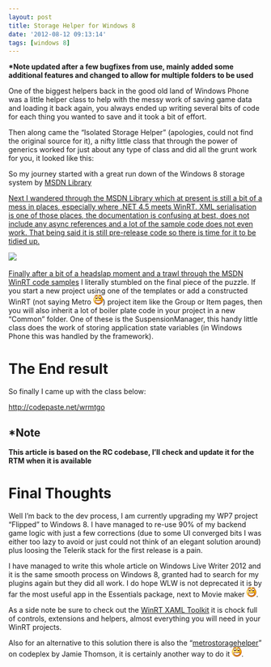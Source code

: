 ```yaml
---
layout: post
title: Storage Helper for Windows 8
date: '2012-08-12 09:13:14'
tags: [windows 8]
---
```


 **\*Note updated after a few bugfixes from use, mainly added some additional features and changed to allow for multiple folders to be used**

One of the biggest helpers back in the good old land of Windows Phone was a little helper class to help with the messy work of saving game data and loading it back again, you always ended up writing several bits of code for each thing you wanted to save and it took a bit of effort.

Then along came the “Isolated Storage Helper” (apologies, could not find the original source for it), a nifty little class that through the power of generics worked for just about any type of class and did all the grunt work for you, it looked like this:

<p>So my journey started with a great run down of the Windows 8 storage system by <a href=](http://1.2.3.12/bmi/1.bp.blogspot.com/-aZZeTZc0msk/Tuw7XfEp6sI/AAAAAAAAJR4/5XXNOgbmk2U/s170/jerry_smile.png)Jerry Nixon, he deftly walks through the options and how to correctly access storage, however it is only the beginning, to make the transition we are going to need more.

### MSDN Library


Next I wandered through the MSDN Library which at present is still a bit of a mess in places, especially where .NET 4.5 meets WinRT.  XML serialisation is one of those places, the documentation is confusing at best, does not include any async references and a lot of the sample code does not even work.  That being said it is still pre-release code so there is time for it to be tidied up.

![](http://i1.social.s-msft.com/profile/u/avatar.jpg?displayname=official+windows+sdk+sample&size=extralarge&version=d5a3240d-e3ea-4dc5-9361-49467af5997f)

Finally after a bit of a headslap moment and a trawl through the [MSDN WinRT code samples](http://bit.ly/QSTuqR) I literally stumbled on the final piece of the puzzle.  If you start a new project using one of the templates or add a constructed WinRT (not saying Metro ![Open-mouthed smile](/assets/img/wordpress/2012/08/wlEmoticon-openmouthedsmile.png)) project item like the Group or Item pages, then you will also inherit a lot of boiler plate code in your project in a new “Common” folder.  One of these is the SuspensionManager, this handy little class does the work of storing application state variables (in Windows Phone this was handled by the framework).

# The End result

So finally I came up with the class below:
            
http://codepaste.net/wrmtgo

## \*Note


**This article is based on the RC codebase, I’ll check and update it for the RTM when it is available**

# Final Thoughts

Well I’m back to the dev process, I am currently upgrading my WP7 project “Flipped” to Windows 8.  I have managed to re-use 90% of my backend game logic with just a few corrections (due to some UI converged bits I was either too lazy to avoid or just could not think of an elegant solution around) plus loosing the Telerik stack for the first release is a pain.

I have managed to write this whole article on Windows Live Writer 2012 and it is the same smooth process on Windows 8, granted had to search for my plugins again but they did all work.  I do hope WLW is not deprecated it is by far the most useful app in the Essentials package, next to Movie maker ![Open-mouthed smile](/assets/img/wordpress/2012/08/wlEmoticon-openmouthedsmile.png).

As a side note be sure to check out the [WinRT XAML Toolkit](http://bit.ly/QSWtiY) it is chock full of controls, extensions and helpers, almost everything you will need in your WinRT projects.

Also for an alternative to this solution there is also the “[metrostoragehelper](http://metrostoragehelper.codeplex.com/)” on codeplex by Jamie Thomson, it is certainly another way to do it ![Open-mouthed smile](/assets/img/wordpress/2012/08/wlEmoticon-openmouthedsmile.png).
